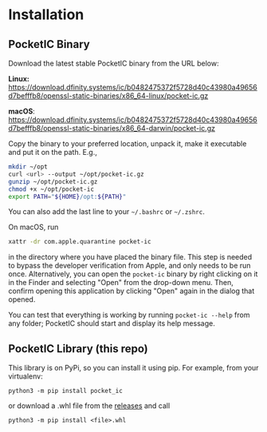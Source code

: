 # Installation

## PocketIC Binary

Download the latest stable PocketIC binary from the URL below:

**Linux:**   
https://download.dfinity.systems/ic/b0482475372f5728d40c43980a49656d7befffb8/openssl-static-binaries/x86_64-linux/pocket-ic.gz

**macOS**:  
https://download.dfinity.systems/ic/b0482475372f5728d40c43980a49656d7befffb8/openssl-static-binaries/x86_64-darwin/pocket-ic.gz

Copy the binary to your preferred location, unpack it, make it executable and put it on the path. E.g.,

```bash
mkdir ~/opt
curl <url> --output ~/opt/pocket-ic.gz
gunzip ~/opt/pocket-ic.gz
chmod +x ~/opt/pocket-ic
export PATH="${HOME}/opt:${PATH}"
```

You can also add the last line to your `~/.bashrc` or `~/.zshrc`.

On macOS, run 

```bash
xattr -dr com.apple.quarantine pocket-ic
```

in the directory where you have placed the binary file.
This step is needed to bypass the developer verification from Apple, and only needs to be run once.
Alternatively, you can open the `pocket-ic` binary by right clicking on it in the Finder and selecting "Open" from the drop-down menu.
Then, confirm opening this application by clicking "Open" again in the dialog that opened.

You can test that everything is working by running `pocket-ic --help` from any folder;
PocketIC should start and display its help message.

## PocketIC Library (this repo)

This library is on PyPi, so you can install it using pip. For example, from your virtualenv:

```python3 -m pip install pocket_ic```

or download a .whl file from the [releases](https://github.com/dfinity/pocketic-py/releases) and call

```python3 -m pip install <file>.whl```
